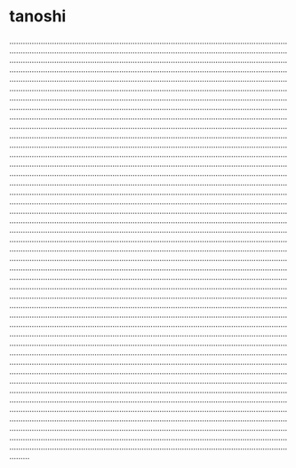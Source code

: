 # tanoshi
.........................................................................................................................................................................................................................................................................................................................................................................................................................................................................................................................................................................................................................................................................................................................................................................................................................................................................................................................................................................................................................................................................................................................................................................................................................................................................................................................................................................................................................................................................................................................................................................................................................................................................................................................................................................................................................................................................................................................................................................................................................................................................................................................................................................................................................................................................................................................................................................................................................................................................................................................................................................................................................................................................................................................................................................................................................................................................................................................................................................................................................................................................................................................................................................................................................................................................................................................................................................................................................................................................................................................................................................................................................................................................................................................................................................................................................................................................................................................................................................................................................................................................................................................................................................................................................................................................................................................................................................................................................................................................................................................................................................................................................................................................................................................................................................................................................................................................................................................................................................................................................................................................................................................................................................................................................................................................................................................................................................................................................................................................................................................................................................................................................................................................................